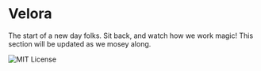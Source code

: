 # Velora
The start of a new day folks. Sit back, and watch how we work magic!
This section will be updated as we mosey along.



![MIT License][def]

[def]: https://img.shields.io/static/v1.svg?label=📜%20License&message=MIT&color=informational